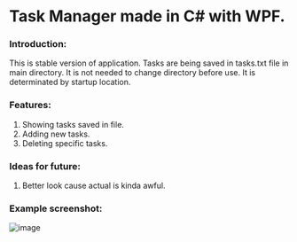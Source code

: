 # Task Manager made in C# with WPF.

### Introduction:
  This is stable version of application.
  Tasks are being saved in tasks.txt file in main directory. It is not needed to change directory before use. It is determinated by startup location.
   

### Features:
  1. Showing tasks saved in file.
  2. Adding new tasks.
  3. Deleting specific tasks.

### Ideas for future:
  1. Better look cause actual is kinda awful.
  
### Example screenshot:
![image](https://user-images.githubusercontent.com/88060437/209232811-64c8f732-8737-46d2-8e5a-b3100fa1960c.png)
